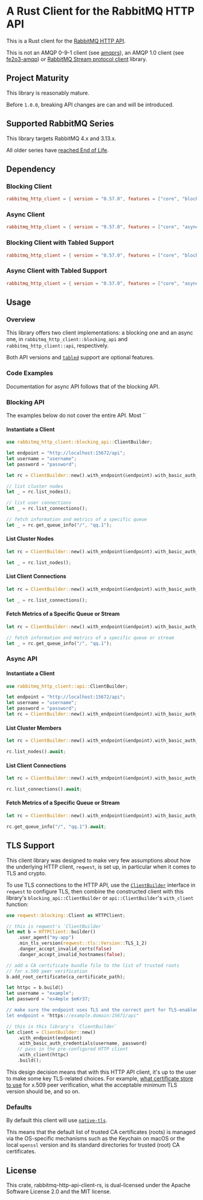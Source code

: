 # A Rust Client for the RabbitMQ HTTP API

This is a Rust client for the [RabbitMQ HTTP API](https://www.rabbitmq.com/docs/management#http-api).

This is not an AMQP 0-9-1 client (see [amqprs](https://github.com/gftea/amqprs)), an AMQP 1.0 client (see [fe2o3-amqp](https://github.com/minghuaw/fe2o3-amqp)) or [RabbitMQ Stream protocol client](https://github.com/rabbitmq/rabbitmq-stream-rust-client) library.

## Project Maturity

This library is reasonably mature.

Before `1.0.0`, breaking API changes are can and will be introduced.

## Supported RabbitMQ Series

This library targets RabbitMQ 4.x and 3.13.x.

All older series have [reached End of Life](https://www.rabbitmq.com/release-information).

## Dependency

### Blocking Client

```toml
rabbitmq_http_client = { version = "0.57.0", features = ["core", "blocking"] }
```

### Async Client

```toml
rabbitmq_http_client = { version = "0.57.0", features = ["core", "async"] }
```

### Blocking Client with Tabled Support

```toml
rabbitmq_http_client = { version = "0.57.0", features = ["core", "blocking", "tabled"] }
```

### Async Client with Tabled Support

```toml
rabbitmq_http_client = { version = "0.57.0", features = ["core", "async", "tabled"] }
```


## Usage

### Overview

This library offers two client implementations: a blocking one and an async one,
in `rabbitmq_http_client::blocking_api` and `rabbitmq_http_client::api`, respectively.

Both API versions and [`tabled`](https://docs.rs/tabled/latest/tabled/) support are optional features.

### Code Examples

Documentation for async API follows that of the blocking API.

### Blocking API

The examples below do not cover the entire API. Most ``

#### Instantiate a Client

```rust
use rabbitmq_http_client::blocking_api::ClientBuilder;

let endpoint = "http://localhost:15672/api";
let username = "username";
let password = "password";

let rc = ClientBuilder::new().with_endpoint(&endpoint).with_basic_auth_credentials(&username, &password).build();

// list cluster nodes
let _ = rc.list_nodes();

// list user connections
let _ = rc.list_connections();

// fetch information and metrics of a specific queue
let _ = rc.get_queue_info("/", "qq.1");
```

#### List Cluster Nodes

```rust
let rc = ClientBuilder::new().with_endpoint(&endpoint).with_basic_auth_credentials(&username, &password).build();

let _ = rc.list_nodes();
```

#### List Client Connections

```rust
let rc = ClientBuilder::new().with_endpoint(&endpoint).with_basic_auth_credentials(&username, &password).build();

let _ = rc.list_connections();
```

#### Fetch Metrics of a Specific Queue or Stream

```rust
let rc = ClientBuilder::new().with_endpoint(&endpoint).with_basic_auth_credentials(&username, &password).build();

// fetch information and metrics of a specific queue or stream
let _ = rc.get_queue_info("/", "qq.1");
```

### Async API

#### Instantiate a Client

```rust
use rabbitmq_http_client::api::ClientBuilder;

let endpoint = "http://localhost:15672/api";
let username = "username";
let password = "password";
let rc = ClientBuilder::new().with_endpoint(&endpoint).with_basic_auth_credentials(&username, &password).build();
```

#### List Cluster Members

```rust
let rc = ClientBuilder::new().with_endpoint(&endpoint).with_basic_auth_credentials(&username, &password).build();

rc.list_nodes().await;
```

#### List Client Connections

```rust
let rc = ClientBuilder::new().with_endpoint(&endpoint).with_basic_auth_credentials(&username, &password).build();

rc.list_connections().await;
```

#### Fetch Metrics of a Specific Queue or Stream

```rust
let rc = ClientBuilder::new().with_endpoint(&endpoint).with_basic_auth_credentials(&username, &password).build();

rc.get_queue_info("/", "qq.1").await;
```


## TLS Support

This client library was designed to make very few assumptions about how the underlying
HTTP client, `reqwest`, is set up, in particular when it comes to TLS and crypto.

To use TLS connections to the HTTP API, use the [`ClientBuilder`](https://docs.rs/reqwest/latest/reqwest/struct.ClientBuilder.html)
interface in `reqwest` to configure TLS, then combine the constructed client
with this library's `blocking_api::ClientBuilder` or `api::ClientBuilder`'s `with_client` function:

```rust
use reqwest::blocking::Client as HTTPClient;

// this is reqwest's `ClientBuilder`
let mut b = HTTPClient::builder()
    .user_agent("my-app")
    .min_tls_version(reqwest::tls::Version::TLS_1_2)
    .danger_accept_invalid_certs(false)
    .danger_accept_invalid_hostnames(false);

// add a CA certificate bundle file to the list of trusted roots
// for x.509 peer verification
b.add_root_certificate(ca_certificate_path);

let httpc = b.build()
let username = "example";
let password = "ex4mple $eKr37;

// make sure the endpoint uses TLS and the correct port for TLS-enabled connections
let endpoint = "https://example.domain:15671/api"

// this is this library's `ClientBuilder`
let client = ClientBuilder::new()
    .with_endpoint(endpoint)
    .with_basic_auth_credentials(username, password)
    // pass in the pre-configured HTTP client
    .with_client(httpc)
    .build();
```

This design decision means that with this HTTP API client, it's up to the user to make
some key TLS-related choices. For example, [what certificate store to use](https://github.com/rustls/rustls-platform-verifier?tab=readme-ov-file#deployment-considerations) for x.509 peer verification,
what the acceptable minimum TLS version should be, and so on.

### Defaults

By default this client will use [`native-tls`](https://crates.io/crates/native-tls).

This means that the default list of trusted CA certificates (roots) is managed via the OS-specific mechanisms
such as the Keychain on macOS or the local `openssl` version and its standard directories for trusted (root) CA certificates.


## License

This crate, rabbitmq-http-api-client-rs, is dual-licensed under
the Apache Software License 2.0 and the MIT license.
